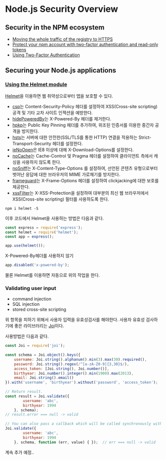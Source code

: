 # Node.js Security Overview

## Security in the NPM ecosystem
- [Moving the whole traffic of the registry to HTTPS](http://blog.npmjs.org/post/142077474335/npm-registry-is-now-fully-https)
- [Protect your npm account with two-factor authentication and read-only tokens](http://blog.npmjs.org/post/166039777883/protect-your-npm-account-with-two-factor)
- [Using Two-Factor Authentication](https://docs.npmjs.com/getting-started/using-two-factor-authentication)

## Securing your Node.js applications
### [Using the Helmet module](https://www.npmjs.com/package/helmet)
[Helmet](https://www.npmjs.com/package/helmet)을 이용하면 웹 취약성으로부터 앱을 보호할 수 있다.
- [csp](https://github.com/helmetjs/csp)는 Content-Security-Policy 헤더를 설정하여 XSS(Cross-site scripting) 공격 및 기타 교차 사이트 인젝션을 예방한다.
- [hidePoweredBy](https://github.com/helmetjs/hide-powered-by)는 X-Powered-By 헤더를 제거한다.
- [hpkp](https://github.com/helmetjs/hpkp)는 Public Key Pinning 헤더를 추가하여, 위조된 인증서를 이용한 중간자 공격을 방지한다.
- [hsts](https://github.com/helmetjs/hsts)는 서버에 대한 안전한(SSL/TLS를 통한 HTTP) 연결을 적용하는 Strict-Transport-Security 헤더를 설정한다.
- [ieNoOpen](https://github.com/helmetjs/ienoopen)은 IE8 이상에 대해 X-Download-Options를 설정한다.
- [noCache](noCache)는 Cache-Control 및 Pragma 헤더를 설정하여 클라이언트 측에서 캐싱을 사용하지 않도록 한다.
- [noSniff](https://github.com/helmetjs/dont-sniff-mimetype)는 X-Content-Type-Options 를 설정하여, 선언된 콘텐츠 유형으로부터 벗어난 응답에 대한 브라우저의 MIME 가로채기를 방지한다.
- [frameguard](https://github.com/helmetjs/frameguard)는 X-Frame-Options 헤더를 설정하여 clickjacking에 대한 보호를 제공한다.
- [xssFilter](https://github.com/helmetjs/x-xss-protection)는 X-XSS-Protection을 설정하여 대부분의 최신 웹 브라우저에서 XSS(Cross-site scripting) 필터를 사용하도록 한다.

```npm
npm i helmet -S
```
이후 코드에서 Helmet을 사용하는 방법은 다음과 같다.
```javascript
const express = require('express');
const helmet = require('helmet');
const app = express();

app.use(helmet());
```
X-Powered-By헤더를 사용하지 않기
```javascript
app.disabled('x-powered-by');
```
물론 Helmet를 이용하면 자동으로 위의 작업을 한다.

### Validating user input
- command injection
- SQL injection
- stored cross-site scripting

위 항목을 피하기 위해서 사용자 입력을 유효성검사를 해야한다.
사용자 유효성 검사하기에 좋은 라이브러리는 [Joi](https://www.npmjs.com/package/joi)이다.

사용방법은 다음과 같다.
```javascript
const Joi = require('joi');
 
const schema = Joi.object().keys({
    username: Joi.string().alphanum().min(3).max(30).required(),
    password: Joi.string().regex(/^[a-zA-Z0-9]{3,30}$/),
    access_token: [Joi.string(), Joi.number()],
    birthyear: Joi.number().integer().min(1900).max(2013),
    email: Joi.string().email()
}).with('username', 'birthyear').without('password', 'access_token');
 
// Return result.
const result = Joi.validate({ 
        username: 'abc', 
        birthyear: 1994 
    }, schema);
// result.error === null -> valid
 
// You can also pass a callback which will be called synchronously with the validation result.
Joi.validate({ 
        username: 'abc', 
        birthyear: 1994 
    }, schema, function (err, value) { });  // err === null -> valid
```

계속 추가 예정..